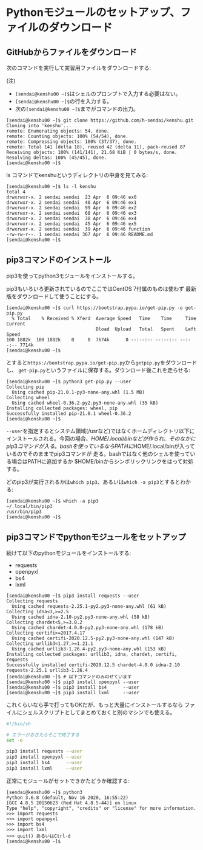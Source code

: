 # Pythonモジュールのセットアップ、ファイルのダウンロード

## GitHubからファイルをダウンロード

次のコマンドを実行して実習用ファイルをダウンロードする:

(注)
- ``[sendai@kenshu00 ~]$``はシェルのプロンプトで入力する必要はない。
- ``[sendai@kenshu00 ~]$``の行を入力する。
- 次の``[sendai@kenshu00 ~]$``までがコマンドの出力。

```console
[sendai@kenshu00 ~]$ git clone https://github.com/h-sendai/kenshu.git
Cloning into 'kenshu'...
remote: Enumerating objects: 54, done.
remote: Counting objects: 100% (54/54), done.
remote: Compressing objects: 100% (37/37), done.
remote: Total 141 (delta 18), reused 42 (delta 11), pack-reused 87
Receiving objects: 100% (141/141), 21.68 KiB | 0 bytes/s, done.
Resolving deltas: 100% (45/45), done.
[sendai@kenshu00 ~]$
```

ls コマンドでkenshuというディレクトリの中身を見てみる:

```console
[sendai@kenshu00 ~]$ ls -l kenshu
total 4
drwxrwxr-x. 2 sendai sendai  23 Apr  6 09:46 ex0
drwxrwxr-x. 2 sendai sendai  40 Apr  6 09:46 ex1
drwxrwxr-x. 2 sendai sendai  99 Apr  6 09:46 ex2
drwxrwxr-x. 2 sendai sendai  68 Apr  6 09:46 ex3
drwxrwxr-x. 2 sendai sendai  38 Apr  6 09:46 ex4
drwxrwxr-x. 2 sendai sendai  45 Apr  6 09:46 ex5
drwxrwxr-x. 2 sendai sendai  39 Apr  6 09:46 function
-rw-rw-r--. 1 sendai sendai 367 Apr  6 09:46 README.md
[sendai@kenshu00 ~]$
```

## pip3コマンドのインストール

pip3を使ってpython3モジュールをインストールする。

pip3もいろいろ更新されているのでここではCentOS 7付属のものは使わず
最新版をダウンロードして使うことにする。

```console
[sendai@kenshu00 ~]$ curl https://bootstrap.pypa.io/get-pip.py -o get-pip.py
  % Total    % Received % Xferd  Average Speed   Time    Time     Time  Current
                                 Dload  Upload   Total   Spent    Left  Speed
100 1882k  100 1882k    0     0  7674k      0 --:--:-- --:--:-- --:--:-- 7714k
[sendai@kenshu00 ~]$
```

とすると``https://bootstrap.pypa.io/get-pip.py``から``getpip.py``をダウンロードし、
``get-pip.py``というファイルに保存する。ダウンロード後これを走らせる:

```console
[sendai@kenshu00 ~]$ python3 get-pip.py --user
Collecting pip
  Using cached pip-21.0.1-py3-none-any.whl (1.5 MB)
Collecting wheel
  Using cached wheel-0.36.2-py2.py3-none-any.whl (35 kB)
Installing collected packages: wheel, pip
Successfully installed pip-21.0.1 wheel-0.36.2
[sendai@kenshu00 ~]$
```

``--user``を指定するとシステム領域(/usrなど)ではなくホームディレクトリ以下に
インストールされる。今回の場合、$HOME/.local/binなどが作られ、そのなかにpip3コマンドが入る。
bashを使っているならPATHに$HOME/.local/binが入っているのでそのままでpip3コマンドが
走る。bashではなく他のシェルを使っている場合はPATHに追加するか
$HOME/binからシンボリックリンクをはって対処する。

どのpip3が実行されるかは``which pip3``、あるいは``which -a pip3``とするとわかる:

```console
[sendai@kenshu00 ~]$ which -a pip3
~/.local/bin/pip3
/usr/bin/pip3
[sendai@kenshu00 ~]$
```

## pip3コマンドでpythonモジュールをセットアップ

続けて以下のpythonモジュールをインストールする:

- requests
- openpyxl
- bs4
- lxml

```console
[sendai@kenshu00 ~]$ pip3 install requests --user
Collecting requests
  Using cached requests-2.25.1-py2.py3-none-any.whl (61 kB)
Collecting idna<3,>=2.5
  Using cached idna-2.10-py2.py3-none-any.whl (58 kB)
Collecting chardet<5,>=3.0.2
  Using cached chardet-4.0.0-py2.py3-none-any.whl (178 kB)
Collecting certifi>=2017.4.17
  Using cached certifi-2020.12.5-py2.py3-none-any.whl (147 kB)
Collecting urllib3<1.27,>=1.21.1
  Using cached urllib3-1.26.4-py2.py3-none-any.whl (153 kB)
Installing collected packages: urllib3, idna, chardet, certifi, requests
Successfully installed certifi-2020.12.5 chardet-4.0.0 idna-2.10 requests-2.25.1 urllib3-1.26.4
[sendai@kenshu00 ~]$ # 以下コマンドのみのせています
[sendai@kenshu00 ~]$ pip3 install openpyxl --user
[sendai@kenshu00 ~]$ pip3 install bs4      --user
[sendai@kenshu00 ~]$ pip3 install lxml     --user
```

これくらいなら手で打ってもOKだが、もっと大量にインストールするなら
ファイルにシェルスクリプトとしてまとめておくと別のマシンでも使える。

```bash
#!/bin/sh

# エラーがおきたらそこで終了する
set -e 

pip3 install requests --user
pip3 install openpyxl --user
pip3 install bs4      --user
pip3 install lxml     --user
```

正常にモジュールがセットできかたどうか確認する:

```
[sendai@kenshu00 ~]$ python3
Python 3.6.8 (default, Nov 16 2020, 16:55:22)
[GCC 4.8.5 20150623 (Red Hat 4.8.5-44)] on linux
Type "help", "copyright", "credits" or "license" for more information.
>>> import requests
>>> import openpyxl
>>> import bs4
>>> import lxml
>>> quit() あるいはCtrl-d
[sendai@kenshu00 ~]$
```

